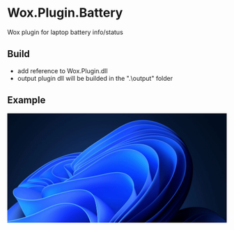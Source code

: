 # Wox.Plugin.Battery
Wox plugin for laptop battery info/status

## Build

- add reference to Wox.Plugin.dll
- output plugin dll will be builded in the ".\output" folder

## Example

![](example.gif)
